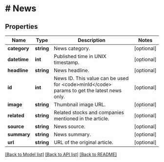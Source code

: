 # # News

## Properties

Name | Type | Description | Notes
------------ | ------------- | ------------- | -------------
**category** | **string** | News category. | [optional] 
**datetime** | **int** | Published time in UNIX timestamp. | [optional] 
**headline** | **string** | News headline. | [optional] 
**id** | **int** | News ID. This value can be used for &lt;code&gt;minId&lt;/code&gt; params to get the latest news only. | [optional] 
**image** | **string** | Thumbnail image URL. | [optional] 
**related** | **string** | Related stocks and companies mentioned in the article. | [optional] 
**source** | **string** | News source. | [optional] 
**summary** | **string** | News summary. | [optional] 
**url** | **string** | URL of the original article. | [optional] 

[[Back to Model list]](../../README.md#documentation-for-models) [[Back to API list]](../../README.md#documentation-for-api-endpoints) [[Back to README]](../../README.md)


